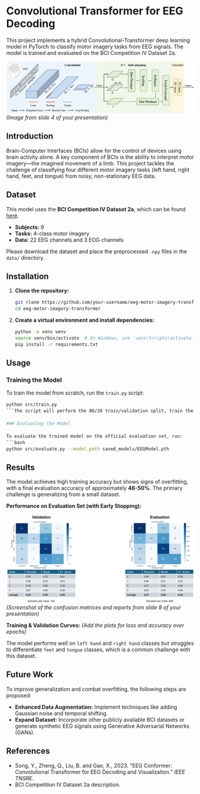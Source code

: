 # Convolutional Transformer for EEG Decoding

This project implements a hybrid Convolutional-Transformer deep learning model in PyTorch to classify motor imagery tasks from EEG signals. The model is trained and evaluated on the BCI Competition IV Dataset 2a.

![Model Architecture Diagram](assets/model_architecture.png)
*(Image from slide 4 of your presentation)*

## Introduction

Brain-Computer Interfaces (BCIs) allow for the control of devices using brain activity alone. A key component of BCIs is the ability to interpret motor imagery—the imagined movement of a limb. This project tackles the challenge of classifying four different motor imagery tasks (left hand, right hand, feet, and tongue) from noisy, non-stationary EEG data.

## Dataset

This model uses the **BCI Competition IV Dataset 2a**, which can be found [here](https://www.bbci.de/competition/iv/#dataset2a).

*   **Subjects:** 9
*   **Tasks:** 4-class motor imagery
*   **Data:** 22 EEG channels and 3 EOG channels

Please download the dataset and place the preprocessed `.npy` files in the `data/` directory.

## Installation

1.  **Clone the repository:**
    ```bash
    git clone https://github.com/your-username/eeg-motor-imagery-transformer.git
    cd eeg-motor-imagery-transformer
    ```

2.  **Create a virtual environment and install dependencies:**
    ```bash
    python -m venv venv
    source venv/bin/activate  # On Windows, use `venv\Scripts\activate`
    pip install -r requirements.txt
    ```

## Usage

### Training the Model

To train the model from scratch, run the `train.py` script:
```bash
python src/train.py
```The script will perform the 80/20 train/validation split, train the model, and save the best-performing weights to the `saved_models/` directory.

### Evaluating the Model

To evaluate the trained model on the official evaluation set, run:
```bash
python src/evaluate.py --model_path saved_models/EEGModel.pth
```

## Results

The model achieves high training accuracy but shows signs of overfitting, with a final evaluation accuracy of approximately **46-50%**. The primary challenge is generalizing from a small dataset.

**Performance on Evaluation Set (with Early Stopping):**

![Evaluation Results](assets/results_plot.png)
*(Screenshot of the confusion matrices and reports from slide 8 of your presentation)*

**Training & Validation Curves:**
*(Add the plots for loss and accuracy over epochs)*

The model performs well on `left hand` and `right hand` classes but struggles to differentiate `feet` and `tongue` classes, which is a common challenge with this dataset.

## Future Work

To improve generalization and combat overfitting, the following steps are proposed:
*   **Enhanced Data Augmentation:** Implement techniques like adding Gaussian noise and temporal shifting.
*   **Expand Dataset:** Incorporate other publicly available BCI datasets or generate synthetic EEG signals using Generative Adversarial Networks (GANs).

## References
*   Song, Y., Zheng, Q., Liu, B. and Gao, X., 2023. "EEG Conformer: Convolutional Transformer for EEG Decoding and Visualization." *IEEE TNSRE*.
*   BCI Competition IV Dataset 2a description.
